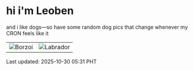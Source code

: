 # hi i'm Leoben

and i like dogs—so have some random dog pics that change whenever my CRON feels like it

|  |  |
|--------|----------|
| ![Borzoi](https://random-dog-vercel.vercel.app/api/random-borzoi?v=1761773464) | ![Labrador](https://random-dog-vercel.vercel.app/api/random-labrador?v=1761773464) |

Last updated: 2025-10-30 05:31 PHT
